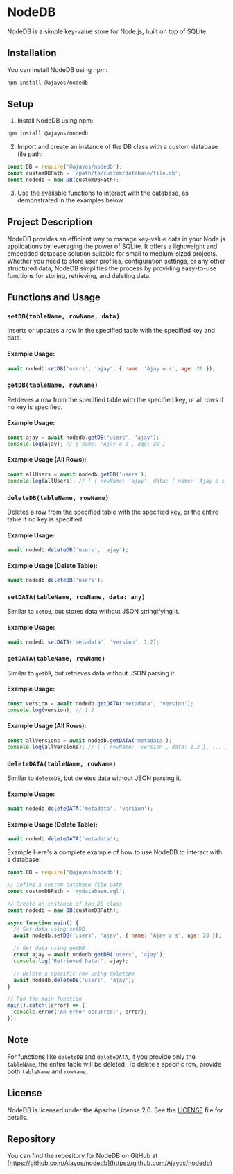 # NodeDB

NodeDB is a simple key-value store for Node.js, built on top of SQLite.

## Installation

You can install NodeDB using npm:

```sh
npm install @ajayos/nodedb
```

## Setup

1. Install NodeDB using npm:

```sh
npm install @ajayos/nodedb
```

2. Import and create an instance of the DB class with a custom database file path:

```javascript
const DB = require('@ajayos/nodedb');
const customDBPath = '/path/to/custom/database/file.db';
const nodedb = new DB(customDBPath);
```

3. Use the available functions to interact with the database, as demonstrated in the examples below.

## Project Description

NodeDB provides an efficient way to manage key-value data in your Node.js applications by leveraging the power of SQLite. It offers a lightweight and embedded database solution suitable for small to medium-sized projects. Whether you need to store user profiles, configuration settings, or any other structured data, NodeDB simplifies the process by providing easy-to-use functions for storing, retrieving, and deleting data.

## Functions and Usage

### `setDB(tableName, rowName, data)`

Inserts or updates a row in the specified table with the specified key and data.

#### Example Usage:

```javascript
await nodedb.setDB('users', 'ajay', { name: 'Ajay o s', age: 20 });
```

### `getDB(tableName, rowName)`

Retrieves a row from the specified table with the specified key, or all rows if no key is specified.

#### Example Usage:

```javascript
const ajay = await nodedb.getDB('users', 'ajay');
console.log(ajay); // { name: 'Ajay o s', age: 20 }
```

#### Example Usage (All Rows):

```javascript
const allUsers = await nodedb.getDB('users');
console.log(allUsers); // [ { rowName: 'ajay', data: { name: 'Ajay o s', age: 20 } }, ... ]
```

### `deleteDB(tableName, rowName)`

Deletes a row from the specified table with the specified key, or the entire table if no key is specified.

#### Example Usage:

```javascript
await nodedb.deleteDB('users', 'ajay');
```

#### Example Usage (Delete Table):

```javascript
await nodedb.deleteDB('users');
```

### `setDATA(tableName, rowName, data: any)`

Similar to `setDB`, but stores data without JSON stringifying it.

#### Example Usage:

```javascript
await nodedb.setDATA('metadata', 'version', 1.2);
```

### `getDATA(tableName, rowName)`

Similar to `getDB`, but retrieves data without JSON parsing it.

#### Example Usage:

```javascript
const version = await nodedb.getDATA('metadata', 'version');
console.log(version); // 1.2
```

#### Example Usage (All Rows):

```javascript
const allVersions = await nodedb.getDATA('metadata');
console.log(allVersions); // [ { rowName: 'version', data: 1.2 }, ... ]
```

### `deleteDATA(tableName, rowName)`

Similar to `deleteDB`, but deletes data without JSON parsing it.

#### Example Usage:

```javascript
await nodedb.deleteDATA('metadata', 'version');
```

#### Example Usage (Delete Table):

```javascript
await nodedb.deleteDATA('metadata');
```

Example
Here's a complete example of how to use NodeDB to interact with a database:

```javascript
const DB = require('@ajayos/nodedb');

// Define a custom database file path
const customDBPath = 'mydatabase.sql';

// Create an instance of the DB class
const nodedb = new DB(customDBPath);

async function main() {
  // Set data using setDB
  await nodedb.setDB('users', 'ajay', { name: 'Ajay o s', age: 20 });

  // Get data using getDB
  const ajay = await nodedb.getDB('users', 'ajay');
  console.log('Retrieved Data:', ajay);

  // Delete a specific row using deleteDB
  await nodedb.deleteDB('users', 'ajay');
}

// Run the main function
main().catch((error) => {
  console.error('An error occurred:', error);
});
```

## Note

For functions like `deleteDB` and `deleteDATA`, if you provide only the `tableName`, the entire table will be deleted. To delete a specific row, provide both `tableName` and `rowName`.

## License

NodeDB is licensed under the Apache License 2.0. See the [LICENSE](/LICENSE) file for details.

## Repository

You can find the repository for NodeDB on GitHub at [https://github.com/Ajayos/nodedb](https://github.com/Ajayos/nodedb)
